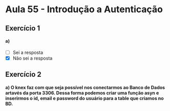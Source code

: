 # Aula 55 - Introdução a Autenticação

## Exercício 1

#### **a)**

- [ ] Sei a resposta
- [x] Não sei a resposta

## Exercício 2

#### **a)** O knex faz com que seja possível nos conectarmos ao Banco de Dados artavés da porta 3306. Dessa forma podemos criar uma função asyn e inserirmos o id, email e password do usuário para a table que criamos no BD.

